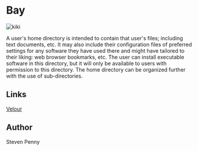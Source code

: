 Bay
==========
![kiki][1]

A user's home directory is intended to contain that user's files; including
text documents, etc. It may also include their configuration files of
preferred settings for any software they have used there and might have
tailored to their liking: web browser bookmarks, etc. The user can install
executable software in this directory, but it will only be available to users
with permission to this directory. The home directory can be organized further
with the use of sub-directories.

Links
-----------
[Velour][2]

Author
------------
Steven Penny

[1]:https://github.com/cup/bay/raw/master/bay.jpg
[2]:https://github.com/cup/velour
